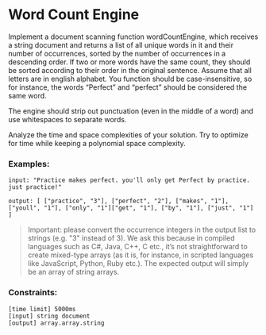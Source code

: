 # Word Count Engine

Implement a document scanning function wordCountEngine, which receives a string document and returns a list of all unique words in it and their number of occurrences, sorted by the number of occurrences in a descending order. If two or more words have the same count, they should be sorted according to their order in the original sentence. Assume that all letters are in english alphabet. You function should be case-insensitive, so for instance, the words “Perfect” and “perfect” should be considered the same word.

The engine should strip out punctuation (even in the middle of a word) and use whitespaces to separate words.

Analyze the time and space complexities of your solution. Try to optimize for time while keeping a polynomial space complexity.

### Examples:
```
input: "Practice makes perfect. you'll only get Perfect by practice. just practice!"

output: [ ["practice", "3"], ["perfect", "2"], ["makes", "1"], ["youll", "1"], ["only", "1"]["get", "1"], ["by", "1"], ["just", "1"] ]
```
> Important: please convert the occurrence integers in the output list to strings (e.g. "3" instead of 3). We ask this because in compiled languages such as C#, Java, C++, C etc., it’s not straightforward to create mixed-type arrays (as it is, for instance, in scripted languages like JavaScript, Python, Ruby etc.). The expected output will simply be an array of string arrays.

### Constraints:
```
[time limit] 5000ms
[input] string document
[output] array.array.string
```